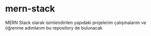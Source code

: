 # mern-stack
MERN Stack olarak isimlendirilen yapıdaki projelerim çalışmalarım ve öğrenme adımlarım bu repository de bulunacak
